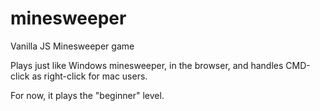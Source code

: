 # minesweeper
Vanilla JS Minesweeper game

Plays just like Windows minesweeper, in the browser, and handles CMD-click as right-click for mac users.

For now, it plays the "beginner" level.
